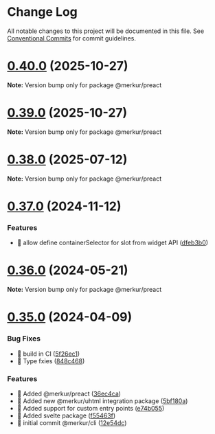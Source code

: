 # Change Log

All notable changes to this project will be documented in this file.
See [Conventional Commits](https://conventionalcommits.org) for commit guidelines.

# [0.40.0](https://github.com/mjancarik/merkur/compare/v0.39.0...v0.40.0) (2025-10-27)

**Note:** Version bump only for package @merkur/preact

# [0.39.0](https://github.com/mjancarik/merkur/compare/v0.38.2...v0.39.0) (2025-10-27)

**Note:** Version bump only for package @merkur/preact

# [0.38.0](https://github.com/mjancarik/merkur/compare/v0.37.12...v0.38.0) (2025-07-12)

**Note:** Version bump only for package @merkur/preact

# [0.37.0](https://github.com/mjancarik/merkur/compare/v0.36.5...v0.37.0) (2024-11-12)

### Features

- 🎸 allow define containerSelector for slot from widget API ([dfeb3b0](https://github.com/mjancarik/merkur/commit/dfeb3b09da3cbbfe88e8ee1448f4f932304134ca))

# [0.36.0](https://github.com/mjancarik/merkur/compare/v0.35.13...v0.36.0) (2024-05-21)

**Note:** Version bump only for package @merkur/preact

# [0.35.0](https://github.com/mjancarik/merkur/compare/v0.34.6...v0.35.0) (2024-04-09)

### Bug Fixes

- 🐛 build in CI ([5f26ec1](https://github.com/mjancarik/merkur/commit/5f26ec1c7ebf7596e57d815f466bb33d614bac40))
- 🐛 Type fxies ([848c468](https://github.com/mjancarik/merkur/commit/848c46806b3260a10f9f31385793184a75c6c772))

### Features

- 🎸 Added @merkur/preact ([36ec4ca](https://github.com/mjancarik/merkur/commit/36ec4cad8569c0bb80b17ef4fbd3043c21b46d0f))
- 🎸 Added new @merkur/uhtml integration package ([5bf180a](https://github.com/mjancarik/merkur/commit/5bf180aba905d9d49178eefdd1d71db0dea98fb6))
- 🎸 Added support for custom entry points ([e74b055](https://github.com/mjancarik/merkur/commit/e74b05529bf35b624563ae26eb3e676bcc60026b))
- 🎸 Added svelte package ([f55463f](https://github.com/mjancarik/merkur/commit/f55463fdc7e8cec173e358d056f7d35c78d65d5c))
- 🎸 initial commit @merkur/cli ([12e54dc](https://github.com/mjancarik/merkur/commit/12e54dcc440bc83746e58a438ad10ef1ce925f69))

